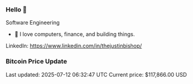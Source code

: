 ### Hello 🤙  

Software Engineering

- 🔭 I love computers, finance, and building things.
  
LinkedIn: https://www.linkedin.com/in/thejustinbishop/  





































































































































































































































































































































































































































































































































































































































































































































































































































### Bitcoin Price Update
Last updated: 2025-07-12 06:32:47 UTC
Current price: $117,866.00 USD
